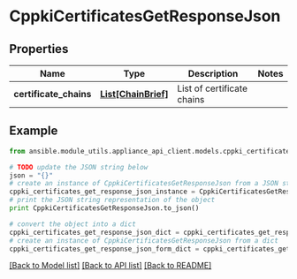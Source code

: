 # CppkiCertificatesGetResponseJson


## Properties

Name | Type | Description | Notes
------------ | ------------- | ------------- | -------------
**certificate_chains** | [**List[ChainBrief]**](ChainBrief.md) | List of certificate chains | 

## Example

```python
from ansible.module_utils.appliance_api_client.models.cppki_certificates_get_response_json import CppkiCertificatesGetResponseJson

# TODO update the JSON string below
json = "{}"
# create an instance of CppkiCertificatesGetResponseJson from a JSON string
cppki_certificates_get_response_json_instance = CppkiCertificatesGetResponseJson.from_json(json)
# print the JSON string representation of the object
print CppkiCertificatesGetResponseJson.to_json()

# convert the object into a dict
cppki_certificates_get_response_json_dict = cppki_certificates_get_response_json_instance.to_dict()
# create an instance of CppkiCertificatesGetResponseJson from a dict
cppki_certificates_get_response_json_form_dict = cppki_certificates_get_response_json.from_dict(cppki_certificates_get_response_json_dict)
```
[[Back to Model list]](../README.md#documentation-for-models) [[Back to API list]](../README.md#documentation-for-api-endpoints) [[Back to README]](../README.md)


